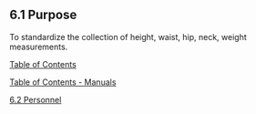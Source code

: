 ## 6.1 Purpose

To standardize the collection of height, waist, hip, neck, weight measurements.


<div class="center">
<div class="btn-group">
  <a href=":pages_path:/manuals/anthropometry/6-00-anthro-toc.md" class="btn btn-default">
    <span class="glyphicon glyphicon-chevron-left"></span>
    Table of Contents
  </a>

  <a href=":pages_path:/manuals/manual-toc.md"
 class="btn btn-default">
    <span class="glyphicon glyphicon-chevron-up"></span>
    Table of Contents - Manuals
  </a>

  <a href=":pages_path:/manuals/anthropometry/6-02-personnel.md" class="btn btn-success">
    6.2 Personnel
    <span class="glyphicon glyphicon-chevron-right"></span>
  </a>
</div>
</div>
